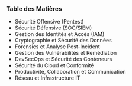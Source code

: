 
### Table des Matières


 - Sécurité Offensive (Pentest)
 - Sécurité Défensive (SOC/SIEM)
 - Gestion des Identités et Accès (IAM)
 - Cryptographie et Sécurité des Données
 - Forensics et Analyse Post-Incident
 - Gestion des Vulnérabilités et Remédiation
 - DevSecOps et Sécurité des Conteneurs
 - Sécurité du Cloud et Conformité
 - Productivité, Collaboration et Communication
 - Réseau et Infrastructure IT
